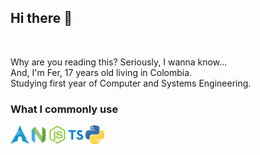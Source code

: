 ## Hi there 👋
<br>

Why are you reading this?  Seriously, I wanna know...<br>
And, I'm Fer, 17 years old living in Colombia.<br>
Studying first year of Computer and Systems Engineering.

### What I commonly use
<img align="left" alt="C" width="30px" src="https://github.com/afriguez/afriguez/blob/master/archlinux.png" style="max-width:100%;">
<img align="left" alt="C" width="30px" src="https://github.com/afriguez/afriguez/blob/master/neovim.png" style="max-width:100%;">
<img align="left" alt="C" width="30px" src="https://github.com/afriguez/afriguez/blob/master/nodejs.png" style="max-width:100%;">
<img align="left" alt="C" width="30px" src="https://github.com/afriguez/afriguez/blob/master/ts.png" style="max-width:100%;">
<img align="left" alt="C" width="30px" src="https://github.com/afriguez/afriguez/blob/master/python.png" style="max-width:100%;">

